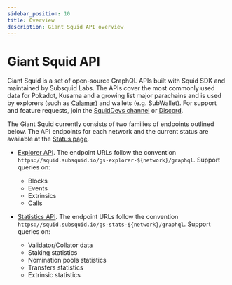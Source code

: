 ```yaml
---
sidebar_position: 10
title: Overview
description: Giant Squid API overview
---
```


# Giant Squid API

Giant Squid is a set of open-source GraphQL APIs built with Squid SDK and maintained by Subsquid Labs. The APIs cover the most commonly used data for Pokadot, Kusama and a growing list major parachains and is used by explorers (such as [Calamar](https://calamar.app)) and wallets (e.g. SubWallet). For support and feature requests, join the [SquidDevs channel](https://t.me/HydraDevs) or [Discord](https://discord.com/invite/subsquid).

The Giant Squid currently consists of two families of endpoints outlined below. The API endpoints for each network and the current status are available at the [Status page](/giant-squid-api/statuses).

- [Explorer API](/giant-squid-api/gs-explorer). The endpoint URLs follow the convention `https://squid.subsquid.io/gs-explorer-${network}/graphql`. Support queries on:
    - Blocks
    - Events
    - Extrinsics
    - Calls

- [Statistics API](/giant-squid-api/gs-stats). The endpoint URLs follow the convention `https://squid.subsquid.io/gs-stats-${network}/graphql`. Support queries on:
   - Validator/Collator data
   - Staking statistics
   - Nomination pools statistics
   - Transfers statistics
   - Extrinsic statistics
